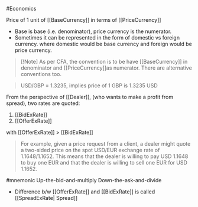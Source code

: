 #Economics 

Price of 1 unit of [[BaseCurrency]] in terms of [[PriceCurrency]]

- Base is base (i.e. denominator), price currency is the numerator.
- Sometimes it can be represented in the form of domestic vs foreign currency. where domestic would be base currency and foreign would be price currency. 

>[!Note] As per CFA, the convention is to be have [[BaseCurrency]] in denominator and [[PriceCurrency]]as numerator. 
>There are alternative conventions too.


> USD/GBP = 1.3235, implies price of 1 GBP is 1.3235 USD


From the perspective of [[Dealer]], (who wants to make a profit from spread), two rates are quoted:
1. [[BidExRate]] 
2. [[OfferExRate]]

with [[OfferExRate]] > [[BidExRate]]
> For example, given a price request from a client, a dealer might quote a two-sided price on the spot USD/EUR exchange rate of 1.1648/1.1652. This means that the dealer is willing to pay USD 1.1648 to buy one EUR and that the dealer is willing to sell one EUR for USD 1.1652.


#mnemonic 
Up-the-bid-and-multiply
Down-the-ask-and-divide

- Difference b/w [[OfferExRate]] and [[BidExRate]] is called [[SpreadExRate| Spread]]